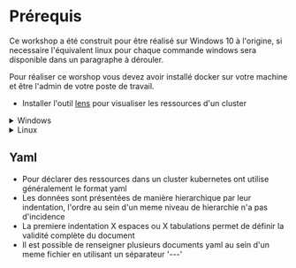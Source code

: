 # Prérequis

Ce workshop a été construit pour être réalisé sur Windows 10 à l'origine, si necessaire l'équivalent linux pour chaque commande windows sera disponible dans un paragraphe à dérouler.

Pour réaliser ce worshop vous devez avoir installé docker sur votre machine et être l'admin de votre poste de travail.

- Installer l'outil [lens](https://k8slens.dev) pour visualiser les ressources d'un cluster

<details>
<summary>Windows</summary>

- Installer [Chocolatey](https://chocolatey.org/install) pour pouvoir installer les outils dont vous aurez besoin plus tard dans le workshop

</details>

<details>
<summary>Linux</summary>

- installer kubectx et kubens [lien](https://github.com/ahmetb/kubectx)

</details>

## Yaml

- Pour déclarer des ressources dans un cluster kubernetes ont utilise généralement le format yaml
- Les données sont présentées de manière hierarchique par leur indentation, l'ordre au sein d'un meme niveau de hierarchie n'a pas d'incidence
- La premiere indentation X espaces ou X tabulations permet de définir la validité complète du document
- Il est possible de renseigner plusieurs documents yaml au sein d'un meme fichier en utilisant un séparateur '---'
